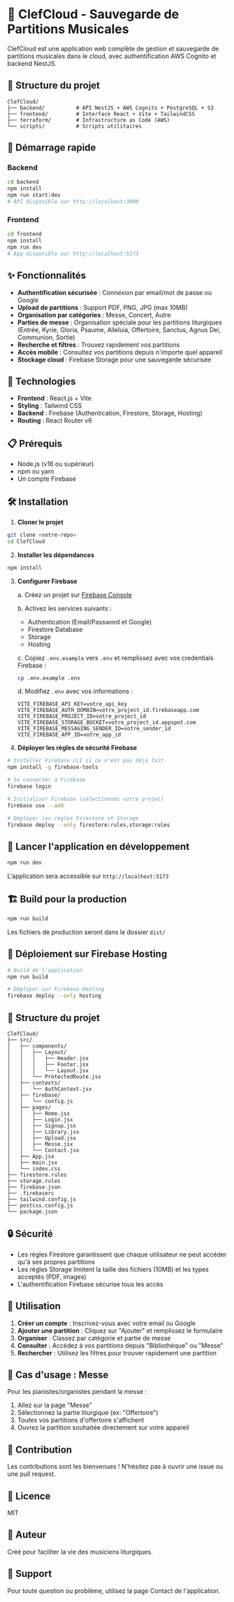 # 🎵 ClefCloud - Sauvegarde de Partitions Musicales

ClefCloud est une application web complète de gestion et sauvegarde de partitions musicales dans le cloud, avec authentification AWS Cognito et backend NestJS.

## 📁 Structure du projet

```
ClefCloud/
├── backend/          # API NestJS + AWS Cognito + PostgreSQL + S3
├── frontend/         # Interface React + Vite + TailwindCSS
├── terraform/        # Infrastructure as Code (AWS)
└── scripts/          # Scripts utilitaires
```

## 🚀 Démarrage rapide

### Backend
```bash
cd backend
npm install
npm run start:dev
# API disponible sur http://localhost:3000
```

### Frontend
```bash
cd frontend
npm install
npm run dev
# App disponible sur http://localhost:5173
```

## ✨ Fonctionnalités

- **Authentification sécurisée** : Connexion par email/mot de passe ou Google
- **Upload de partitions** : Support PDF, PNG, JPG (max 10MB)
- **Organisation par catégories** : Messe, Concert, Autre
- **Parties de messe** : Organisation spéciale pour les partitions liturgiques (Entrée, Kyrie, Gloria, Psaume, Alleluia, Offertoire, Sanctus, Agnus Dei, Communion, Sortie)
- **Recherche et filtres** : Trouvez rapidement vos partitions
- **Accès mobile** : Consultez vos partitions depuis n'importe quel appareil
- **Stockage cloud** : Firebase Storage pour une sauvegarde sécurisée

## 🚀 Technologies

- **Frontend** : React.js + Vite
- **Styling** : Tailwind CSS
- **Backend** : Firebase (Authentication, Firestore, Storage, Hosting)
- **Routing** : React Router v6

## 📋 Prérequis

- Node.js (v16 ou supérieur)
- npm ou yarn
- Un compte Firebase

## 🛠️ Installation

1. **Cloner le projet**
```bash
git clone <votre-repo>
cd ClefCloud
```

2. **Installer les dépendances**
```bash
npm install
```

3. **Configurer Firebase**

   a. Créez un projet sur [Firebase Console](https://console.firebase.google.com/)
   
   b. Activez les services suivants :
      - Authentication (Email/Password et Google)
      - Firestore Database
      - Storage
      - Hosting
   
   c. Copiez `.env.example` vers `.env` et remplissez avec vos credentials Firebase :
   ```bash
   cp .env.example .env
   ```
   
   d. Modifiez `.env` avec vos informations :
   ```env
   VITE_FIREBASE_API_KEY=votre_api_key
   VITE_FIREBASE_AUTH_DOMAIN=votre_project_id.firebaseapp.com
   VITE_FIREBASE_PROJECT_ID=votre_project_id
   VITE_FIREBASE_STORAGE_BUCKET=votre_project_id.appspot.com
   VITE_FIREBASE_MESSAGING_SENDER_ID=votre_sender_id
   VITE_FIREBASE_APP_ID=votre_app_id
   ```

4. **Déployer les règles de sécurité Firebase**
```bash
# Installer Firebase CLI si ce n'est pas déjà fait
npm install -g firebase-tools

# Se connecter à Firebase
firebase login

# Initialiser Firebase (sélectionnez votre projet)
firebase use --add

# Déployer les règles Firestore et Storage
firebase deploy --only firestore:rules,storage:rules
```

## 🏃 Lancer l'application en développement

```bash
npm run dev
```

L'application sera accessible sur `http://localhost:5173`

## 🏗️ Build pour la production

```bash
npm run build
```

Les fichiers de production seront dans le dossier `dist/`

## 🚀 Déploiement sur Firebase Hosting

```bash
# Build de l'application
npm run build

# Déployer sur Firebase Hosting
firebase deploy --only hosting
```

## 📁 Structure du projet

```
ClefCloud/
├── src/
│   ├── components/
│   │   ├── Layout/
│   │   │   ├── Header.jsx
│   │   │   ├── Footer.jsx
│   │   │   └── Layout.jsx
│   │   └── ProtectedRoute.jsx
│   ├── contexts/
│   │   └── AuthContext.jsx
│   ├── firebase/
│   │   └── config.js
│   ├── pages/
│   │   ├── Home.jsx
│   │   ├── Login.jsx
│   │   ├── Signup.jsx
│   │   ├── Library.jsx
│   │   ├── Upload.jsx
│   │   ├── Messe.jsx
│   │   └── Contact.jsx
│   ├── App.jsx
│   ├── main.jsx
│   └── index.css
├── firestore.rules
├── storage.rules
├── firebase.json
├── .firebaserc
├── tailwind.config.js
├── postcss.config.js
└── package.json
```

## 🔒 Sécurité

- Les règles Firestore garantissent que chaque utilisateur ne peut accéder qu'à ses propres partitions
- Les règles Storage limitent la taille des fichiers (10MB) et les types acceptés (PDF, images)
- L'authentification Firebase sécurise tous les accès

## 📝 Utilisation

1. **Créer un compte** : Inscrivez-vous avec votre email ou Google
2. **Ajouter une partition** : Cliquez sur "Ajouter" et remplissez le formulaire
3. **Organiser** : Classez par catégorie et partie de messe
4. **Consulter** : Accédez à vos partitions depuis "Bibliothèque" ou "Messe"
5. **Rechercher** : Utilisez les filtres pour trouver rapidement une partition

## 🎹 Cas d'usage : Messe

Pour les pianistes/organistes pendant la messe :
1. Allez sur la page "Messe"
2. Sélectionnez la partie liturgique (ex: "Offertoire")
3. Toutes vos partitions d'offertoire s'affichent
4. Ouvrez la partition souhaitée directement sur votre appareil

## 🤝 Contribution

Les contributions sont les bienvenues ! N'hésitez pas à ouvrir une issue ou une pull request.

## 📄 Licence

MIT

## 👤 Auteur

Créé pour faciliter la vie des musiciens liturgiques.

## 🐛 Support

Pour toute question ou problème, utilisez la page Contact de l'application.
